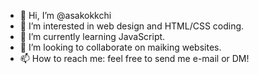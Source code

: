 - 👋 Hi, I’m @asakokkchi
- 👀 I’m interested in web design and HTML/CSS coding.
- 🌱 I’m currently learning JavaScript.
- 💞️ I’m looking to collaborate on maiking websites.
- 📫 How to reach me: feel free to send me e-mail or DM!

<!---
asakokkchi/asakokkchi is a ✨ special ✨ repository because its `README.md` (this file) appears on your GitHub profile.
You can click the Preview link to take a look at your changes.
--->
